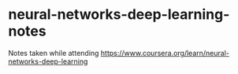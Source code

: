 # neural-networks-deep-learning-notes
Notes taken while attending https://www.coursera.org/learn/neural-networks-deep-learning
